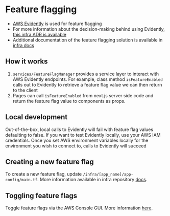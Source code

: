 # Feature flagging

- [AWS Evidently](https://docs.aws.amazon.com/AmazonCloudWatch/latest/monitoring/CloudWatch-Evidently.html) is used for feature flagging
- For more information about the decision-making behind using Evidently, [this infra ADR is available](https://github.com/navapbc/template-infra/blob/main/docs/decisions/infra/0010-feature-flags-system-design.md)
- Additional documentation of the feature flagging solution is available in [infra docs](https://github.com/navapbc/template-infra/blob/main/docs/feature-flags.md)

## How it works

1. `services/FeatureFlagManager` provides a service layer to interact with AWS Evidently endpoints. For example, class method `isFeatureEnabled` calls out to Evidently to retrieve a feature flag value we can then return to the client
1. Pages can call `isFeatureEnabled` from next.js server side code and return the feature flag value to components as props.

## Local development

Out-of-the-box, local calls to Evidently will fail with feature flag values defaulting to false. If you want to test Evidently locally, use your AWS IAM credentials. Once you set AWS environment variables locally for the environment you wish to connect to, calls to Evidently will succeed

## Creating a new feature flag

To create a new feature flag, update `/infra/[app_name]/app-config/main.tf`. More information available in infra repository [docs](https://github.com/navapbc/template-infra/blob/main/docs/feature-flags.md).

## Toggling feature flags

Toggle feature flags via the AWS Console GUI. More information [here](https://github.com/navapbc/template-infra/blob/main/docs/feature-flags.md#managing-feature-releases-and-partial-rollouts-via-aws-console).
